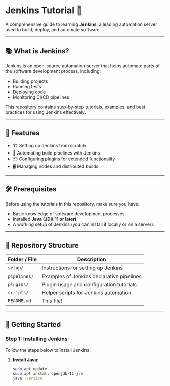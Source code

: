 # Jenkins Tutorial 🚀

A comprehensive guide to learning **Jenkins**, a leading automation server used to build, deploy, and automate software.

---

## 📚 What is Jenkins?

Jenkins is an open-source automation server that helps automate parts of the software development process, including:
- Building projects
- Running tests
- Deploying code
- Monitoring CI/CD pipelines

This repository contains step-by-step tutorials, examples, and best practices for using Jenkins effectively.

---

## 🎯 Features

- 🏗️ Setting up Jenkins from scratch
- 🔄 Automating build pipelines with Jenkins
- 📦 Configuring plugins for extended functionality
- 🖥️ Managing nodes and distributed builds

---

## 🛠️ Prerequisites

Before using the tutorials in this repository, make sure you have:
- Basic knowledge of software development processes.
- Installed **Java (JDK 11 or later)**.
- A working setup of Jenkins (you can install it locally or on a server).

---

## 📂 Repository Structure

| Folder / File         | Description                                   |
|------------------------|-----------------------------------------------|
| `setup/`              | Instructions for setting up Jenkins          |
| `pipelines/`          | Examples of Jenkins declarative pipelines    |
| `plugins/`            | Plugin usage and configuration tutorials     |
| `scripts/`            | Helper scripts for Jenkins automation        |
| `README.md`           | This file!                                   |

---

## 🚀 Getting Started

### **Step 1: Installing Jenkins**
Follow the steps below to install Jenkins:

1. **Install Java**:
   ```bash
   sudo apt update
   sudo apt install openjdk-11-jre
   java -version
